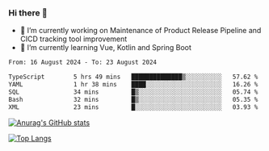 ### Hi there 👋

- 🔭 I’m currently working on Maintenance of Product Release Pipeline and CICD tracking tool improvement
- 🌱 I’m currently learning Vue, Kotlin and Spring Boot

<!--START_SECTION:waka-->

```txt
From: 16 August 2024 - To: 23 August 2024

TypeScript        5 hrs 49 mins   ██████████████▒░░░░░░░░░░   57.62 %
YAML              1 hr 38 mins    ████░░░░░░░░░░░░░░░░░░░░░   16.26 %
SQL               34 mins         █▒░░░░░░░░░░░░░░░░░░░░░░░   05.74 %
Bash              32 mins         █▒░░░░░░░░░░░░░░░░░░░░░░░   05.35 %
XML               23 mins         █░░░░░░░░░░░░░░░░░░░░░░░░   03.93 %
```

<!--END_SECTION:waka-->

[![Anurag's GitHub stats](https://github-readme-stats.vercel.app/api?username=yunhao981&show_icons=true&theme=solarized-dark)](https://github.com/anuraghazra/github-readme-stats)

[![Top Langs](https://github-readme-stats.vercel.app/api/top-langs/?username=yunhao981&theme=solarized-dark&layout=compact)](https://github.com/anuraghazra/github-readme-stats)

<!--
**yunhao981/yunhao981** is a ✨ _special_ ✨ repository because its `README.md` (this file) appears on your GitHub profile.

Here are some ideas to get you started:

- 🔭 I’m currently working on Maintenance of Release Pipeline and CICD tracking tool improvement
- 🌱 I’m currently learning Vue, Kotlin and Spring Boot
- 👯 I’m looking to collaborate on ...
- 🤔 I’m looking for help with ...
- 💬 Ask me about ...
- 📫 How to reach me: ...
- 😄 Pronouns: ...
- ⚡ Fun fact: ...
-->


